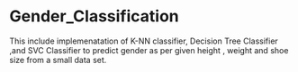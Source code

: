# Gender_Classification
This include implemenatation of K-NN classifier, Decision Tree Classifier ,and SVC Classifier to predict gender as per given
height , weight and shoe size from a small data set.
